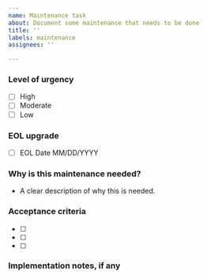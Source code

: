 ```yaml
---
name: Maintenance task
about: Document some maintenance that needs to be done
title: ''
labels: maintenance
assignees: ''

---
```


### Level of urgency
- [ ] High
- [ ] Moderate
- [ ] Low

### EOL upgrade
- [ ] EOL Date MM/DD/YYYY

### Why is this maintenance needed?
- A clear description of why this is needed.

### Acceptance criteria
 - [ ]
 - [ ]
 - [ ]

### Implementation notes, if any


